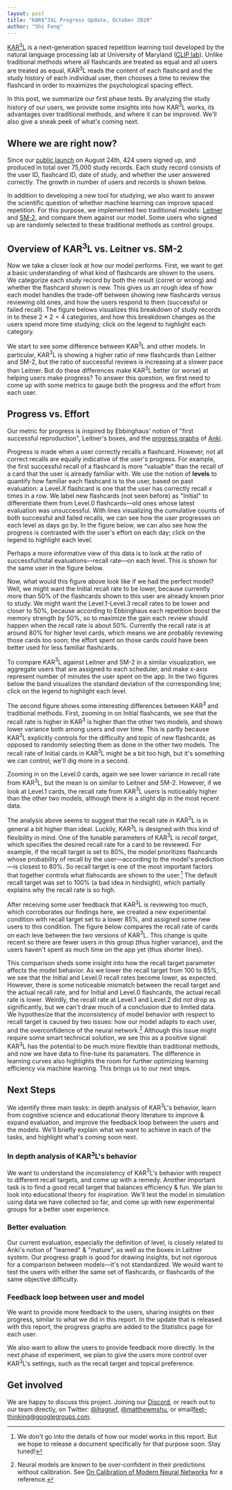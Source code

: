 ```yaml
---
layout: post
title: "KAR$^3$L Progress Update, October 2020"
author: "Shi Feng"
---
```


<head>
  <meta charset="utf-8">
  <script src="https://cdn.jsdelivr.net/npm/vega@5"></script>
	<script src="https://cdn.jsdelivr.net/npm/vega-lite@4"></script>
	<script src="https://cdn.jsdelivr.net/npm/vega-embed@6"></script>
</head>

[KAR$^3$L](http://karl.qanta.org/) is a next-generation spaced repetition learning tool developed by the natural language processing lab at University of Maryland ([CLIP lab](https://wiki.umiacs.umd.edu/clip/index.php/Main_Page)). Unlike traditional methods where all flashcards are treated as equal and all users are treated as equal, KAR$^3$L reads the content of each flashcard and the study history of each individual user, then chooses a time to review the flashcard in order to mxaimizes the psychological spacing effect.

In this post, we summarize our first phase tests. By analyzing the study history of our users, we provide some insights into how KAR$^3$L works, its advantages over traditional methods, and where it can be improved. We'll also give a sneak peek of what's coming next.

## Where we are right now?
Since our [public launch](https://hsquizbowl.org/forums/viewtopic.php?f=123&p=379140&sid=8ae602e914bc1e56736a07030176c718) on August 24th, 424 users signed up, and produced in total over 75,000 study records. Each study record consists of the user ID, flashcard ID, date of study, and whether the user answered correctly. The growth in number of users and records is shown below.

<div id="vis1"></div>

In addition to developing a new tool for studying, we also want to answer the scientific question of whether machine learning can improve spaced repetition. For this purpose, we implemented two traditional models: [Leitner](https://en.wikipedia.org/wiki/Leitner_system) and [SM-2](https://en.wikipedia.org/wiki/SuperMemo), and compare them against our model. Some users who signed up are randomly selected to these traditional methods as control groups.

## Overview of KAR$^3$L vs. Leitner vs. SM-2
Now we take a closer look at how our model performs. First, we want to get a basic understanding of what kind of flashcards are shown to the users. We categorize each study record by both the result (corret or wrong) and whether the flashcard shown is new. This gives us an rough idea of how each model handles the trade-off between showing new flashcards versus reviewing old ones, and how the users respond to them (successful or failed recall). The figure belows visualizes this breakdown of study records in to these $2\times2=4$ categories, and how this breakdown changes as the users spend more time studying; click on the legend to highlight each category.

<div id="vis2"></div>

We start to see some difference between KAR$^3$L and other models. In particular, KAR$^3$L is showing a higher ratio of new flashcards than Leitner and SM-2, but the ratio of successful reviews is increasing at a slower pace than Leitner. But do these differences make KAR$^3$L better (or worse) at helping users make progress? To answer this question, we first need to come up with some metrics to gauge both the progress and the effort from each user.

## Progress vs. Effort

Our metric for progress is inspired by Ebbinghaus' notion of "first successful reproduction", Leitner's boxes, and the [progress graphs](https://ankiweb.net/shared/info/266436365) of [Anki](https://apps.ankiweb.net/).

Progress is made when a user correctly recalls a flashcard. However, not all correct recalls are equally indicative of the user's progress. For example, the first successful recall of a flashcard is more "valuable" than the recall of a card that the user is already familiar with. We use the notion of __levels__ to quantify how familiar each flashcard is to the user, based on past evaluation: a Level.$X$ flashcard is one that the user has correctly recall $x$ times in a row. We label new flashcards (not seen before) as "Initial" to differentiate them from Level.0 flashcards—old ones whose latest evaluation was unsuccessful. With lines visualizing the cumulative counts of both successful and failed recalls, we can see how the user progresses on each level as days go by. In the figure below, we can also see how the progress is contrasted with the user's effort on each day; click on the legend to highlight each level.

<div id="vis3"></div>

Perhaps a more informative view of this data is to look at the ratio of successful/total evaluations—recall rate—on each level. This is shown for the same user in the figure below.

<div id="vis4"></div>

Now, what would this figure above look like if we had the perfect model? Well, we might want the Initial recall rate to be lower, because currently more than 50% of the flashcards shown to this user are already known prior to study. We might want the Level.1-Level.3 recall rates to be lower and closer to 50%, because according to Ebbinghaus each repetition boost the memory strength by 50%, so to maximize the gain each review should happen when the recall rate is about 50%. Currently the recall rate is at around 80% for higher level cards, which means we are probably reviewing those cards too soon; the effort spent on those cards could have been better used for less familiar flashcards.

To compare KAR$^3$L against Leitner and SM-2 in a similar visualization, we aggregate users that are assigned to each scheduler, and make x-axis represent number of minutes the user spent on the app. In the two figures below the band visualizes the standard deviation of the corresponding line; click on the legend to highlight each level.

<div id="vis5"></div>
<div id="vis6"></div>

The second figure shows some interesting differences between KAR$^3$ and traditional methods. First, zooming in on Initial flashcards, we see that the recall rate is higher in KAR$^3$ is higher than the other two models, and shows lower variance both among users and over time. This is partly because KAR$^3$L explicitly controls for the difficulty and topic of new flashcards, as opposed to randomly selecting them as done in the other two models. The recall rate of Initial cards in KAR$^3$L might be a bit too high, but it's something we can control; we'll dig more in a second.

Zooming in on the Level.0 cards, again we see lower variance in recall rate from KAR$^3$L, but the mean is on similar to Leitner and SM-2. However, if we look at Level.1 cards, the recall rate from KAR$^3$L users is noticeably higher than the other two models, although there is a slight dip in the most recent data.

The analysis above seems to suggest that the recall rate in KAR$^3$L is in general a bit higher than ideal. Luckily, KAR$^3$L is designed with this kind of flexibility in mind. One of the tunable parameters of KAR$^3$L is _recall target_, which specifies the desired recall rate for a card to be reviewed. For example, if the recall target is set to 80%, the model prioritizes flashcards whose probability of recall by the user—according to the model's prediction—is closest to 80%. So recall target is one of the most important factors that together controls what flahscards are shown to the user.[^1] The default recall target was set to 100% (a bad idea in hindsight), which partially explains why the recall rate is so high.

After receiving some user feedback that KAR$^3$L is reviewing too much, which corroborates our findings here, we created a new experimental condition with recall target set to a lower 85%, and assigned some new users to this condition. The figure below compares the recall rate of cards on each leve between the two versions of KAR$^3$L. This change is quite recent so there are fewer users in this group (thus higher variance), and the users haven't spent as much time on the app yet (thus shorter lines).

[^1]: We don't go into the details of how our model works in this report. But we hope to release a document specifically for that purpose soon. Stay tuned!

<div id="vis7"></div>

This comparison sheds some insight into how the recall target parameter affects the model behavior. As we lower the recall target from $100%$ to 85%, we see that the Initial and Level.0 recall rates become lower, as expected. However, there is some noticeable mismatch between the recall target and the actual recall rate, and for Initial and Level.0 flashcards, the actual recall rate is lower. Weirdly, the recall rate at Level.1 and Level.2 did not drop as significantly, but we can't draw much of a conclusion due to limited data. We hypothesize that the inconsistency of model behavior with respect to recall target is caused by two issues: how our model adapts to each user, and the overconfidence of the neural network.[^2] Although this issue might require some smart technical solution, we see this as a positive signal: KAR$^3$L has the potential to be much more flexible than traditional methods, and now we have data to fine-tune its paramaters. The difference in learning curves also highlights the room for further optimizing learning efficiency via machine learning. This brings us to our next steps. 

[^2]: Neural models are known to be over-confident in their predictions without calibration. See [On Calibration of Modern Neural Networks](https://arxiv.org/abs/1706.04599) for a reference.

## Next Steps
We identify three main tasks: in depth analysis of KAR$^3$L's behavior, learn from cognitive science and educational theory literature to improve & expand evaluation, and improve the feedback loop between the users and the models. We'll briefly explain what we want to achieve in each of the tasks, and highlight what's coming soon next.

### In depth analysis of KAR$^3$L's behavior
We want to understand the inconsistency of KAR$^3$L's behavior with respect to different recall targets, and come up with a remedy. Another important task is to find a good recall target that balances efficiency & fun. We plan to look into educational theory for inspiration. We'll test the model in simulation using data we have collected so far, and come up with new experimental groups for a better user experience.

### Better evaluation
Our current evaluation, especially the definition of level, is closely related to Anki's notion of "learned" & "mature", as well as the boxes in Leitner system. Our progress graph is good for drawing insights, but not rigorous for a comparison between models—it's not standardized. We would want to test the users with either the same set of flashcards, or flashcards of the same objective difficulty.

### Feedback loop between user and model
We want to provide more feedback to the users, sharing insights on their progress, similar to what we did in this report. In the update that is released with this report, the progress graphs are added to the Statistics page for each user.

We also want to allow the users to provide feedback more directly. In the next phase of experiment, we plan to give the users more control over KAR$^3$L's settings, such as the recall target and topical preference.

## Get involved
We are happy to discuss this project. Joining our [Discord](https://discord.com/invite/PTfEmHd), or reach out to our team directly, on Twitter: [@ihsgnef](https://twitter.com/ihsgnef), [@matthewmshu](https://twitter.com/@matthewmshu), or email[feet-thinking@googlegroups.com](feet-thinking@googlegroups.com).

<script type="text/javascript">
  vegaEmbed('#vis1', "https://raw.githubusercontent.com/ihsgnef/ihsgnef.github.io/master/images/n_users_and_n_records.json").catch(console.error);
  vegaEmbed('#vis2', "https://raw.githubusercontent.com/ihsgnef/ihsgnef.github.io/master/images/new_old_correct_wrong.json").catch(console.error);
  vegaEmbed('#vis3', "https://raw.githubusercontent.com/ihsgnef/ihsgnef.github.io/master/images/463_user_level_vs_effort.json").catch(console.error);
  vegaEmbed('#vis4', "https://raw.githubusercontent.com/ihsgnef/ihsgnef.github.io/master/images/463_user_level_ratio.json").catch(console.error);
  vegaEmbed('#vis5', "https://raw.githubusercontent.com/ihsgnef/ihsgnef.github.io/master/images/repetition_model_level_vs_effort.json").catch(console.error);
  vegaEmbed('#vis6', "https://raw.githubusercontent.com/ihsgnef/ihsgnef.github.io/master/images/repetition_model_level_ratio.json").catch(console.error);
  vegaEmbed('#vis7', "https://raw.githubusercontent.com/ihsgnef/ihsgnef.github.io/master/images/100vs85_level_ratio.json").catch(console.error);
</script>